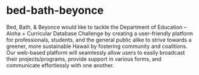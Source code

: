 # bed-bath-beyonce
Bed, Bath, &amp; Beyonce would like to tackle the Department of Education – Aloha + Curricular Database Challenge by creating a user-friendly platform for professionals, students, and the general public alike to strive towards a greener, more sustainable Hawaii by fostering community and coalitions. Our web-based platform will seamlessly allow users to easily broadcast their projects/programs, provide support in various forms, and communicate effortlessly with one another.
